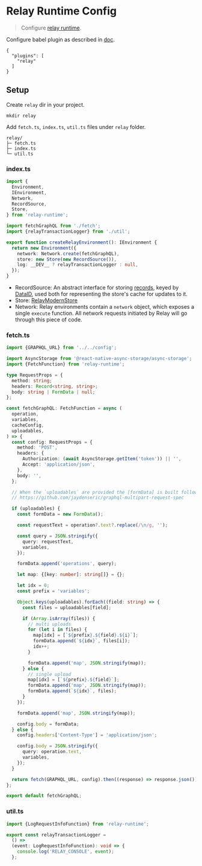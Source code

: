 # Relay Runtime Config

[ResettableRelayProvider]: https://gist.github.com/hyochan/7ea10143fbba62c3205bf8d59e6461a8

> Configure [relay runtime](https://relay.dev/docs/getting-started/step-by-step-guide/#42-configure-relay-runtime).

Configure babel plugin as described in [doc](https://relay.dev/docs/getting-started/installation-and-setup/#set-up-babel-plugin-relay).

```
{
  "plugins": [
    "relay"
  ]
}
```

## Setup

Create `relay` dir in your project.

```
mkdir relay
```

Add `fetch.ts`, `index.ts`, `util.ts` files under `relay` folder.

```
relay/
├─ fetch.ts
├─ index.ts
└─ util.ts
```

### index.ts

```ts
import {
  Environment,
  IEnvironment,
  Network,
  RecordSource,
  Store,
} from 'relay-runtime';

import fetchGraphQL from './fetch';
import {relayTransactionLogger} from './util';

export function createRelayEnvironment(): IEnvironment {
  return new Environment({
    network: Network.create(fetchGraphQL),
    store: new Store(new RecordSource()),
    log: __DEV__ ? relayTransactionLogger : null,
  });
}
```

- RecordSource: An abstract interface for storing [records](https://relay.dev/docs/glossary/#record), keyed by [DataID](https://relay.dev/docs/glossary/#dataid), used both for representing the store's cache for updates to it.
- Store: [RelayModernStore](https://relay.dev/docs/api-reference/store)
- Network: Relay environments contain a `network` object, which exposes a single `execute` function. All network requests initiated by Relay will go through this piece of code.


### fetch.ts

```ts
import {GRAPHQL_URL} from '../../config';

import AsyncStorage from '@react-native-async-storage/async-storage';
import {FetchFunction} from 'relay-runtime';

type RequestProps = {
  method: string;
  headers: Record<string, string>;
  body: string | FormData | null;
};

const fetchGraphQL: FetchFunction = async (
  operation,
  variables,
  cacheConfig,
  uploadables,
) => {
  const config: RequestProps = {
    method: 'POST',
    headers: {
      Authorization: (await AsyncStorage.getItem('token')) || '',
      Accept: 'application/json',
    },
    body: '',
  };

  // When the `uploadables` are provided the [formData] is built following the GraphQL multipart request specification.
  // https://github.com/jaydenseric/graphql-multipart-request-spec

  if (uploadables) {
    const formData = new FormData();

    const requestText = operation?.text?.replace(/\n/g, '');

    const query = JSON.stringify({
      query: requestText,
      variables,
    });

    formData.append('operations', query);

    let map: {[key: number]: string[]} = {};

    let idx = 0;
    const prefix = 'variables';

    Object.keys(uploadables).forEach((field: string) => {
      const files = uploadables[field];

      if (Array.isArray(files)) {
        // multi uploads
        for (let i in files) {
          map[idx] = [`${prefix}.${field}.${i}`];
          formData.append(`${idx}`, files[i]);
          idx++;
        }

        formData.append('map', JSON.stringify(map));
      } else {
        // single upload
        map[idx] = [`${prefix}.${field}`];
        formData.append('map', JSON.stringify(map));
        formData.append(`${idx}`, files);
      }
    });

    formData.append('map', JSON.stringify(map));

    config.body = formData;
  } else {
    config.headers['Content-Type'] = 'application/json';

    config.body = JSON.stringify({
      query: operation.text,
      variables,
    });
  }

  return fetch(GRAPHQL_URL, config).then((response) => response.json());
};

export default fetchGraphQL;
```

### util.ts

```ts
import {LogRequestInfoFunction} from 'relay-runtime';

export const relayTransactionLogger =
  () =>
  (event: LogRequestInfoFunction): void => {
    console.log('RELAY_CONSOLE', event);
  };
```

